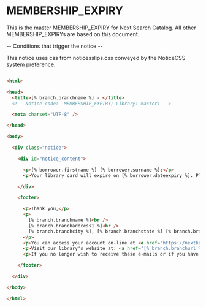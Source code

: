 # MEMBERSHIP_EXPIRY

This is the master MEMBERSHIP_EXPIRY for Next Search Catalog.  All other MEMBERSHIP_EXPIRYs are based on this document.

-- Conditions that trigger the notice --

This notice uses css from noticesslips.css conveyed by the NoticeCSS system preference.

```html

<html>

<head>
  <title>[% branch.branchname %] - </title>
  <!-- Notice code:  MEMBERSHIP_EXPIRY; Library: master; -->

  <meta charset="UTF-8" />

</head>

<body>

  <div class="notice">

    <div id="notice_content">

      <p>[% borrower.firstname %] [% borrower.surname %]:</p>
      <p>Your library card will expire on [% borrower.dateexpiry %]. Please call us at [% branch.branchphone %] or visit us at [% branch.branchname %] to renew your account.</p>

    </div>

    <footer>

      <p>Thank you,</p>
      <p>
        [% branch.branchname %]<br />
        [% branch.branchaddress1 %]<br />
        [% branch.branchcity %], [% branch.branchstate %] [% branch.branchzip %]
      </p>
      <p>You can access your account on-line at <a href="https://nextkansas.org">https://nextkansas.org</a> 24 hours a day.</p>
      <p>Visit our library's website at: <a href="[% branch.branchurl %]">[% branch.branchurl %]</a></p>
      <p>If you no longer wish to receive these e-mails or if you have any questions, please contact us by phone at <strong><ins>[% branch.branchphone %]</ins></strong>.</p>

    </footer>

  </div>

</body>

</html>


```
